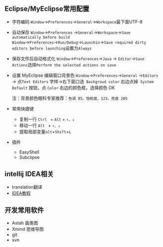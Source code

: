 ## Eclipse/MyEclipse常用配置

- 字符编码
  `Window`→`Preferences`→`General`→`Workspace`最下面UTF-8

- 自动保存
  `Window`→`Preferences` →`General`→`Workspace`→`Save automatically before build`
  `Window`→`Preferences`→`Run/Debug`→`Launchin`→`Save required dirty editors before launching`设置为`Always`

- 保存文件后自动格式化
  `Window`→`Preferences`→`Java` → `Editor`→`Save Actions`选择`Perform the selected actions on save`

- 设置 MyEclipse 编辑窗口背景色
  `Window`→`Preferences`→`General` →`Editors` →
  点`Text Editors` 字样→右下窗口选` Backgroud color`
  右边点掉` System Default` 按钮，点 `Color` 右边的颜色框，选择颜色 OK

   注：背景颜色眼科专家推荐：`色调 85，饱和度，123，亮度 205`

- 常用快捷键

  - 复制一行 ```Ctrl ```  +  ```Alt```  +  ``````↑、↓``````
  - 移动一行 ```Alt ```  +  ```↑、↓```
  - 提取局部变量```alt```+```Shift```+```L```

- 插件  

  - EasyShell
  - Subclipse

## intellij IDEA相关

- translation翻译
- [IDEA教程](https://youmeek.gitbooks.io/intellij-idea-tutorial/about-this-tutorial.html)

## 开发常用软件

- Astah 画类图
- Xmind 思维导图
- git
- svn



